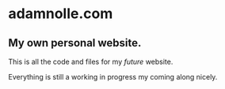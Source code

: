 # adamnolle.com
## My own personal website.

This is all the code and files for my _future_ website. 

Everything is still a working in progress my coming along nicely. 
